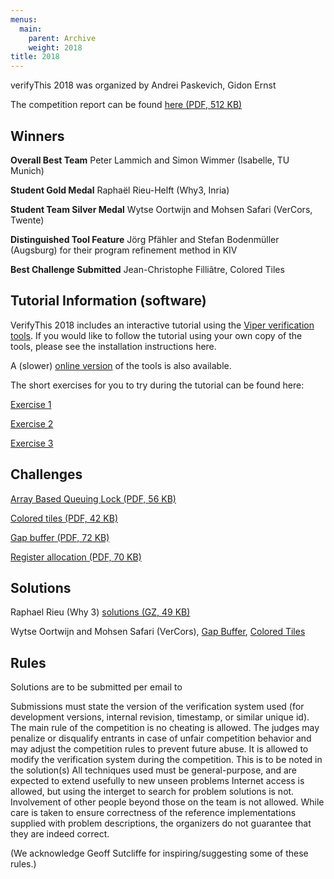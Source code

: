 ```yaml
---
menus: 
  main:
    parent: Archive
    weight: 2018
title: 2018
---
```

verifyThis 2018 was organized by Andrei Paskevich, Gidon Ernst

The competition report can be found [here
(PDF, 512
KB)](https://www.pm.inf.ethz.ch/ethz.ch/content/dam/ethz/special-interest/infk/chair-program-method/pm/documents/Verify%20This/Solutions%202018/sttt-summary.pdf)

## Winners

**Overall Best Team**
Peter Lammich and Simon Wimmer (Isabelle, TU Munich)

**Student Gold Medal**
Raphaël Rieu-Helft (Why3, Inria)

**Student Team Silver Medal**
Wytse Oortwijn and Mohsen Safari (VerCors, Twente)

**Distinguished Tool Feature**
Jörg Pfähler and Stefan Bodenmüller (Augsburg) for their program
refinement method in KIV

**Best Challenge Submitted**
Jean-Christophe Filliâtre, Colored Tiles

## Tutorial Information (software)

VerifyThis 2018 includes an interactive tutorial using the [Viper
verification
tools](http://www.pm.inf.ethz.ch/research/viper/). If you
would like to follow the tutorial using your own copy of the tools,
please see the installation instructions here.

A (slower) [online
version](http://viper.ethz.ch/examples/blank-example.html) of
the tools is also available.

The short exercises for you to try during the tutorial can be found
here:

[Exercise
1](https://www.ethz.ch/content/dam/ethz/special-interest/infk/chair-program-method/pm/documents/Verify%20This/exercise1.vpr)

[Exercise
2](https://www.ethz.ch/content/dam/ethz/special-interest/infk/chair-program-method/pm/documents/Verify%20This/exercise2.vpr)

[Exercise
3](https://www.ethz.ch/content/dam/ethz/special-interest/infk/chair-program-method/pm/documents/Verify%20This/exercise3.vpr)

## Challenges

[Array Based Queuing Lock (PDF, 56
KB)](https://www.pm.inf.ethz.ch/ethz.ch/content/dam/ethz/special-interest/infk/chair-program-method/pm/documents/Verify%20This/Challenges%202018/abql.pdf)  

[Colored tiles (PDF, 42
KB)](https://www.pm.inf.ethz.ch/ethz.ch/content/dam/ethz/special-interest/infk/chair-program-method/pm/documents/Verify%20This/Challenges%202018/tiles.pdf)  

[Gap buffer (PDF, 72
KB)](https://www.pm.inf.ethz.ch/ethz.ch/content/dam/ethz/special-interest/infk/chair-program-method/pm/documents/Verify%20This/Challenges%202018/gap-buffer.pdf)

[Register allocation (PDF, 70
KB)](https://www.pm.inf.ethz.ch/ethz.ch/content/dam/ethz/special-interest/infk/chair-program-method/pm/documents/Verify%20This/Challenges%202018/regalloc.pdf)

 

 
## Solutions

Raphael Rieu (Why 3) [solutions (GZ, 49
KB)](https://www.pm.inf.ethz.ch/ethz.ch/content/dam/ethz/special-interest/infk/chair-program-method/pm/documents/Verify%20This/solutions%202018/solutions.tar.gz)

Wytse Oortwijn and Mohsen Safari (VerCors), [Gap Buffer](https://github.com/utwente-fmt/vercors/blob/master/examples/verifythis2018/challenge1.pvl), 
[Colored Tiles](https://github.com/utwente-fmt/vercors/blob/master/examples/verifythis2018/challenge2.pvl)

## Rules

Solutions are to be submitted per email to



Submissions must state the version of the verification system used (for
development versions, internal revision, timestamp, or similar unique
id).
The main rule of the competition is no cheating is allowed. The judges
may penalize or disqualify entrants in case of unfair competition
behavior and may adjust the competition rules to prevent future abuse.
It is allowed to modify the verification system during the competition.
This is to be noted in the solution(s)
All techniques used must be general-purpose, and are expected to extend
usefully to new unseen problems
Internet access is allowed, but using the interget to search for problem
solutions is not.
Involvement of other people beyond those on the team is not allowed.
While care is taken to ensure correctness of the reference
implementations supplied with problem descriptions, the organizers do
not guarantee that they are indeed correct.


(We acknowledge Geoff Sutcliffe for inspiring/suggesting some of these
rules.)

